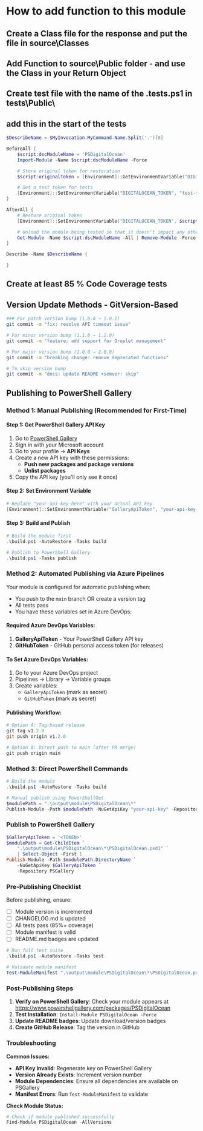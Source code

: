 # How to add function to this module

## Create a Class file for the response and put the file in source\Classes

## Add Function to source\Public folder - and use the Class in your Return Object

## Create test file with the name of the <functionName>.tests.ps1 in tests\Public\
## add this in the start of the tests 
```powershell
$DescribeName = $MyInvocation.MyCommand.Name.Split('.')[0]

BeforeAll {
    $script:dscModuleName = 'PSDigitalOcean'
    Import-Module -Name $script:dscModuleName -Force

    # Store original token for restoration
    $script:originalToken = [Environment]::GetEnvironmentVariable("DIGITALOCEAN_TOKEN", [System.EnvironmentVariableTarget]::User)

    # Set a test token for tests
    [Environment]::SetEnvironmentVariable("DIGITALOCEAN_TOKEN", "test-token", [System.EnvironmentVariableTarget]::User)
}

AfterAll {
    # Restore original token
    [Environment]::SetEnvironmentVariable("DIGITALOCEAN_TOKEN", $script:originalToken, [System.EnvironmentVariableTarget]::User)

    # Unload the module being tested so that it doesn't impact any other tests.
    Get-Module -Name $script:dscModuleName -All | Remove-Module -Force
}

Describe -Name $DescribeName {

}
```

## Create at least 85 % Code Coverage tests

## Version Update Methods - GitVersion-Based

```bash
### For patch version bump (1.0.0 → 1.0.1)
git commit -m "fix: resolve API timeout issue"

# For minor version bump (1.1.0 → 1.2.0)  
git commit -m "feature: add support for Droplet management"

# For major version bump (1.0.0 → 2.0.0)
git commit -m "breaking change: remove deprecated functions"

# To skip version bump
git commit -m "docs: update README +semver: skip"
```

## Publishing to PowerShell Gallery

### Method 1: Manual Publishing (Recommended for First-Time)

#### Step 1: Get PowerShell Gallery API Key
1. Go to [PowerShell Gallery](https://www.powershellgallery.com/)
2. Sign in with your Microsoft account
3. Go to your profile → **API Keys**
4. Create a new API key with these permissions:
   - **Push new packages and package versions**
   - **Unlist packages**
5. Copy the API key (you'll only see it once)

#### Step 2: Set Environment Variable
```powershell
# Replace "your-api-key-here" with your actual API key
[Environment]::SetEnvironmentVariable("GalleryApiToken", "your-api-key-here", [System.EnvironmentVariableTarget]::User)
```

#### Step 3: Build and Publish
```powershell
# Build the module first
.\build.ps1 -AutoRestore -Tasks build

# Publish to PowerShell Gallery
.\build.ps1 -Tasks publish
```

### Method 2: Automated Publishing via Azure Pipelines

Your module is configured for automatic publishing when:
- You push to the `main` branch OR create a version tag
- All tests pass
- You have these variables set in Azure DevOps:

#### Required Azure DevOps Variables:
1. **GalleryApiToken** - Your PowerShell Gallery API key
2. **GitHubToken** - GitHub personal access token (for releases)

#### To Set Azure DevOps Variables:
1. Go to your Azure DevOps project
2. Pipelines → Library → Variable groups
3. Create variables:
   - `GalleryApiToken` (mark as secret)
   - `GitHubToken` (mark as secret)

#### Publishing Workflow:
```powershell
# Option A: Tag-based release
git tag v1.2.0
git push origin v1.2.0

# Option B: Direct push to main (after PR merge)
git push origin main
```

### Method 3: Direct PowerShell Commands

```powershell
# Build the module
.\build.ps1 -AutoRestore -Tasks build

# Manual publish using PowerShellGet
$modulePath = ".\output\module\PSDigitalOcean\*"
Publish-Module -Path $modulePath -NuGetApiKey "your-api-key" -Repository PSGallery
```

### Publish to PowerShell Gallery

```powershell
$GalleryApiToken = '<TOKEN>'
$modulePath = Get-ChildItem `
    ".\output\module\PSDigitalOcean\*\PSDigitalOcean.psd1" `
    | Select-Object -First 1
Publish-Module -Path $modulePath.DirectoryName `
    -NuGetApiKey $GalleryApiToken `
    -Repository PSGallery
```

### Pre-Publishing Checklist

Before publishing, ensure:

- [ ] Module version is incremented
- [ ] CHANGELOG.md is updated
- [ ] All tests pass (85%+ coverage)
- [ ] Module manifest is valid
- [ ] README.md badges are updated

```powershell
# Run full test suite
.\build.ps1 -AutoRestore -Tasks test

# Validate module manifest
Test-ModuleManifest ".\output\module\PSDigitalOcean\*\PSDigitalOcean.psd1"
```

### Post-Publishing Steps

1. **Verify on PowerShell Gallery**: Check your module appears at https://www.powershellgallery.com/packages/PSDigitalOcean
2. **Test Installation**: `Install-Module PSDigitalOcean -Force`
3. **Update README badges**: Update download/version badges
4. **Create GitHub Release**: Tag the version in GitHub

### Troubleshooting

**Common Issues:**
- **API Key Invalid**: Regenerate key on PowerShell Gallery
- **Version Already Exists**: Increment version number
- **Module Dependencies**: Ensure all dependencies are available on PSGallery
- **Manifest Errors**: Run `Test-ModuleManifest` to validate

**Check Module Status:**
```powershell
# Check if module published successfully
Find-Module PSDigitalOcean -AllVersions
```

